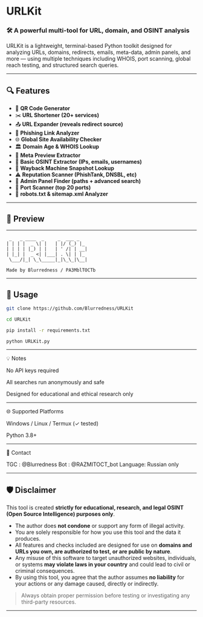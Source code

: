 # URLKit

### 🛠 A powerful multi-tool for URL, domain, and OSINT analysis

URLKit is a lightweight, terminal-based Python toolkit designed for analyzing URLs, domains, redirects, emails, meta-data, admin panels, and more — using multiple techniques including WHOIS, port scanning, global reach testing, and structured search queries.

---

## 🔍 Features

- 🔗 **QR Code Generator**
- ✂️ **URL Shortener (20+ services)**
- 📤 **URL Expander (reveals redirect source)**
- 🧠 **Phishing Link Analyzer**
- 🌐 **Global Site Availability Checker**
- 🏛 **Domain Age & WHOIS Lookup**
- 🧱 **Meta Preview Extractor**
- 🔎 **Basic OSINT Extractor (IPs, emails, usernames)**
- 📁 **Wayback Machine Snapshot Lookup**
- ⚠️ **Reputation Scanner (PhishTank, DNSBL, etc)**
- 🔐 **Admin Panel Finder (paths + advanced search)**
- 🛜 **Port Scanner (top 20 ports)**
- 🤖 **robots.txt & sitemap.xml Analyzer**

---

## 🧪 Preview


---
```
 _   _ ____  _     _  ___ _
| | | |  _ \| |   | |/ (_) |_
| | | | |_) | |   | ' /| | __|
| |_| |  _ <| |___| . \| | |_
 \___/|_| \_\_____|_|\_\_|\__|
 
Made by Blurredness / PA3MblTOCTb
```
---

## 🚀 Usage

```bash
git clone https://github.com/Blurredness/URLKit
```
```bash
cd URLKit
```
```bash
pip install -r requirements.txt
```
```bash
python URLKit.py
```


---

💡 Notes

No API keys required

All searches run anonymously and safe

Designed for educational and ethical research only



---

🌐 Supported Platforms

Windows / Linux / Termux (✓ tested)

Python 3.8+



---

📩 Contact

TGC     : @Blurredness
Bot     : @RAZMITOCT_bot
Language: Russian only


---


## 🛡 Disclaimer

This tool is created **strictly for educational, research, and legal OSINT (Open Source Intelligence) purposes only**.

- The author does **not condone** or support any form of illegal activity.
- You are solely responsible for how you use this tool and the data it produces.
- All features and checks included are designed for use on **domains and URLs you own, are authorized to test, or are public by nature**.
- Any misuse of this software to target unauthorized websites, individuals, or systems **may violate laws in your country** and could lead to civil or criminal consequences.
- By using this tool, you agree that the author assumes **no liability** for your actions or any damage caused, directly or indirectly.

> Always obtain proper permission before testing or investigating any third-party resources.


---
